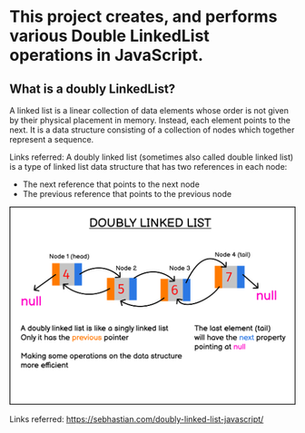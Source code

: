# This project creates, and performs various Double LinkedList operations in JavaScript.

## What is a doubly LinkedList?
A linked list is a linear collection of data elements whose order is not given by their physical placement in memory. Instead, each element points to the next. It is a data structure consisting of a collection of nodes which together represent a sequence. 

Links referred: A doubly linked list (sometimes also called double linked list) is a type of linked list data structure that has two references in each node:

* The next reference that points to the next node
* The previous reference that points to the previous node

![DoubleLinkedList](doubly-linked-list-example.png)

Links referred: https://sebhastian.com/doubly-linked-list-javascript/